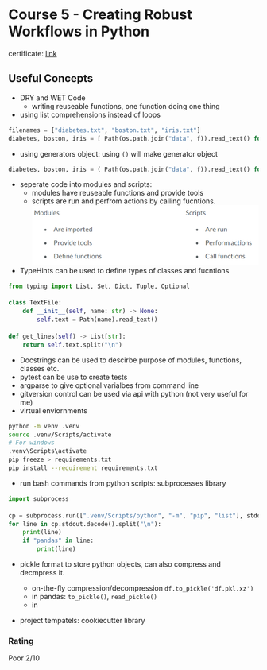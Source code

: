 # Course 5 - Creating Robust Workflows in Python

certificate: [link](https://www.datacamp.com/statement-of-accomplishment/course/65848026d43d28afc8168b9e14a5d10d3212a21b)

## Useful Concepts 
- DRY and WET Code
	- writing reuseable functions, one function doing one thing
- using list comprehensions instead of loops
```python 
filenames = ["diabetes.txt", "boston.txt", "iris.txt"]
diabetes, boston, iris = [ Path(os.path.join("data", f)).read_text() for f in filenames]
```
- using generators object: using `()` will make generator object
```python
diabetes, boston, iris = ( Path(os.path.join("data", f)).read_text() for f in filenames)
```
- seperate code into modules and scripts: 
	- modules have reuseable functions and provide tools 
	- scripts are run and perfrom actions by calling fucntions.
	![](imgs/1.png)
- TypeHints can be used to define types of classes and fucntions 
```python
from typing import List, Set, Dict, Tuple, Optional

class TextFile:
	def __init__(self, name: str) -> None:
		self.text = Path(name).read_text()

def get_lines(self) -> List[str]:
	return self.text.split("\n")
```
- Docstrings can be used to descirbe purpose of modules, functions, classes etc. 
- pytest can be use to create tests 
- argparse to give optional varialbes from command line
- gitversion control can be used via api with python (not very useful for me)
- virtual enviornments

```bash
python -m venv .venv
source .venv/Scripts/activate
# For windows
.venv\Scripts\activate
pip freeze > requirements.txt
pip install --requirement requirements.txt

```
- run bash commands from python scripts: subprocesses library
```python
import subprocess

cp = subprocess.run([".venv/Scripts/python", "-m", "pip", "list"], stdout=-1)
for line in cp.stdout.decode().split("\n"):
    print(line)
    if "pandas" in line:
        print(line)
```

- pickle format to store python objects, can also compress and decmpress it.
	- on-the-fly compression/decompression `df.to_pickle('df.pkl.xz')`
	- in pandas: `to_pickle()`, `read_pickle()` 
	- in 

- project tempatels: cookiecutter library

### Rating
Poor 2/10